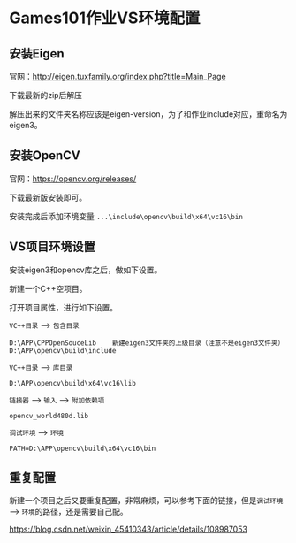 # Games101作业VS环境配置

## 安装Eigen

官网：http://eigen.tuxfamily.org/index.php?title=Main_Page 

下载最新的zip后解压

解压出来的文件夹名称应该是eigen-version，为了和作业include对应，重命名为eigen3。



## 安装OpenCV

官网：https://opencv.org/releases/

下载最新版安装即可。

安装完成后添加环境变量 `...\include\opencv\build\x64\vc16\bin`

## VS项目环境设置

安装eigen3和opencv库之后，做如下设置。

新建一个C++空项目。

打开项目属性，进行如下设置。

`VC++目录` --> `包含目录`

```
D:\APP\CPPOpenSouceLib    新建eigen3文件夹的上级目录（注意不是eigen3文件夹）
D:\APP\opencv\build\include
```

`VC++目录` --> `库目录`

```
D:\APP\opencv\build\x64\vc16\lib
```

`链接器` --> `输入` --> `附加依赖项` 

```
opencv_world480d.lib
```

`调试环境` --> `环境`

```
PATH=D:\APP\opencv\build\x64\vc16\bin
```



## 重复配置

新建一个项目之后又要重复配置，非常麻烦，可以参考下面的链接，但是`调试环境` --> `环境`的路径，还是需要自己配。

https://blog.csdn.net/weixin_45410343/article/details/108987053